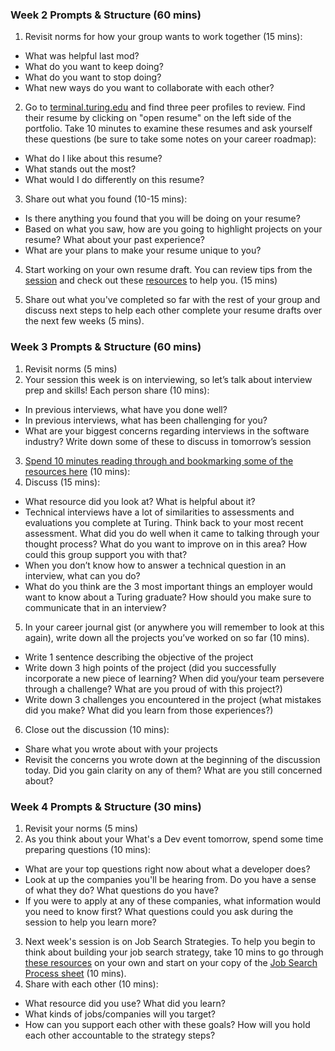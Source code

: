 ### Week 2 Prompts & Structure (60 mins) <a name="week-2"></a>
1. Revisit norms for how your group wants to work together (15 mins):
  * What was helpful last mod?
  * What do you want to keep doing?
  * What do you want to stop doing?
  * What new ways do you want to collaborate with each other?

2. Go to [terminal.turing.edu](https://terminal.turing.edu) and find three peer profiles to review. Find their resume by clicking on "open resume" on the left side of the portfolio. Take 10 minutes to examine these resumes and ask yourself these questions (be sure to take some notes on your career roadmap):

* What do I like about this resume?
* What stands out the most?
* What would I do differently on this resume?

3. Share out what you found (10-15 mins):
* Is there anything you found that you will be doing on your resume?
* Based on what you saw, how are you going to highlight projects on your resume? What about your past experience?
* What are your plans to make your resume unique to you?

4. Start working on your own resume draft. You can review tips from the [session](/module_two/week_1_career_roadmap) and check out these [resources](/resources/resume_resources) to help you. (15 mins)

5. Share out what you've completed so far with the rest of your group and discuss next steps to help each other complete your resume drafts over the next few weeks (5 mins).

### Week 3 Prompts & Structure (60 mins) <a name="week-3"></a>
1. Revisit norms (5 mins) 
2. Your session this week is on interviewing, so let’s talk about interview prep and skills! Each person share (10 mins):
  * In previous interviews, what have you done well?
  * In previous interviews, what has been challenging for you?
  * What are your biggest concerns regarding interviews in the software industry? Write down some of these to discuss in tomorrow’s session
3. [Spend 10 minutes reading through and bookmarking some of the resources here](/resources/interview_prep_resources) (10 mins):
4. Discuss (15 mins):
  * What resource did you look at? What is helpful about it?
  * Technical interviews have a lot of similarities to assessments and evaluations you complete at Turing. Think back to your most recent assessment. What did you do well when it came to talking through your thought process? What do you want to improve on in this area? How could this group support you with that?
  * When you don’t know how to answer a technical question in an interview, what can you do?
  * What do you think are the 3 most important things an employer would want to know about a Turing graduate? How should you make sure to communicate that in an interview?
5. In your career journal gist (or anywhere you will remember to look at this again), write down all the projects you’ve worked on so far (10 mins). 
  * Write 1 sentence describing the objective of the project
  * Write down 3 high points of the project (did you successfully incorporate a new piece of learning? When did you/your team persevere through a challenge? What are you proud of with this project?)
  * Write down 3 challenges you encountered in the project (what mistakes did you make? What did you learn from those experiences?)
6. Close out the discussion (10 mins):
  * Share what you wrote about with your projects
  * Revisit the concerns you wrote down at the beginning of the discussion today. Did you gain clarity on any of them? What are you still concerned about?

### Week 4 Prompts & Structure (30 mins) <a name="week-4"></a>
1. Revisit your norms (5 mins)
2. As you think about your What's a Dev event tomorrow, spend some time preparing questions (10 mins):
  * What are your top questions right now about what a developer does?
  * Look at up the companies you'll be hearing from. Do you have a sense of what they do? What questions do you have?
  * If you were to apply at any of these companies, what information would you need to know first? What questions could you ask during the session to help you learn more?
3. Next week's session is on Job Search Strategies. To help you begin to think about building your job search strategy, take 10 mins to go through [these resources](/resources/finding_opportunities) on your own and start on your copy of the [Job Search Process sheet](https://docs.google.com/document/d/1B39ViRamGHNVLzelnlEIhzLWNwsrPvf1J8MjtxDKgsc/edit?usp=sharing) (10 mins).
4. Share with each other (10 mins):
  * What resource did you use? What did you learn?
  * What kinds of jobs/companies will you target?
  * How can you support each other with these goals? How will you hold each other accountable to the strategy steps?
